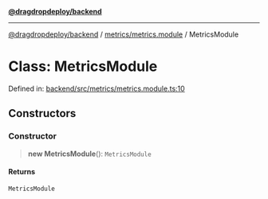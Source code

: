 [**@dragdropdeploy/backend**](../../../README.md)

***

[@dragdropdeploy/backend](../../../README.md) / [metrics/metrics.module](../README.md) / MetricsModule

# Class: MetricsModule

Defined in: [backend/src/metrics/metrics.module.ts:10](https://github.com/TomKonig/DragDropDeploy/blob/34bfcba72927c691f3e74d05ff86899c58e78bdc/backend/src/metrics/metrics.module.ts#L10)

## Constructors

### Constructor

> **new MetricsModule**(): `MetricsModule`

#### Returns

`MetricsModule`
